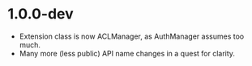 
1.0.0-dev
=========
- Extension class is now ACLManager, as AuthManager assumes too much.
- Many more (less public) API name changes in a quest for clarity.
